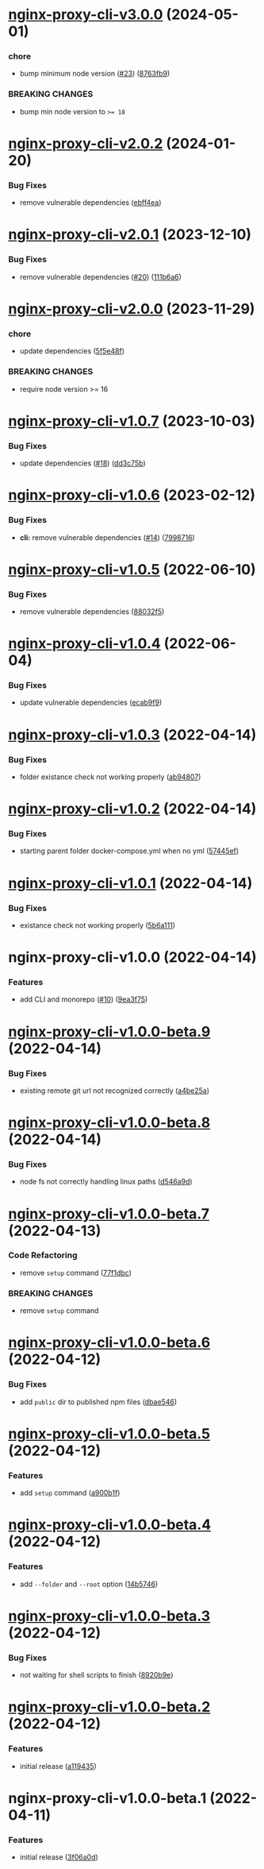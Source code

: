 # [nginx-proxy-cli-v3.0.0](https://github.com/larsrickert/nginx-proxy/compare/nginx-proxy-cli-v2.0.2...nginx-proxy-cli-v3.0.0) (2024-05-01)


### chore

* bump minimum node version ([#23](https://github.com/larsrickert/nginx-proxy/issues/23)) ([8763fb9](https://github.com/larsrickert/nginx-proxy/commit/8763fb914a57849b20a38949ba4363aecf1d1301))


### BREAKING CHANGES

* bump min node version to `>= 18`

# [nginx-proxy-cli-v2.0.2](https://github.com/larsrickert/nginx-proxy/compare/nginx-proxy-cli-v2.0.1...nginx-proxy-cli-v2.0.2) (2024-01-20)


### Bug Fixes

* remove vulnerable dependencies ([ebff4ea](https://github.com/larsrickert/nginx-proxy/commit/ebff4ea51083216042fee91327fba65fa82429f6))

# [nginx-proxy-cli-v2.0.1](https://github.com/larsrickert/nginx-proxy/compare/nginx-proxy-cli-v2.0.0...nginx-proxy-cli-v2.0.1) (2023-12-10)


### Bug Fixes

* remove vulnerable dependencies ([#20](https://github.com/larsrickert/nginx-proxy/issues/20)) ([111b6a6](https://github.com/larsrickert/nginx-proxy/commit/111b6a6d29b3f8ef202ec0c753d956e5d39fd2b8))

# [nginx-proxy-cli-v2.0.0](https://github.com/larsrickert/nginx-proxy/compare/nginx-proxy-cli-v1.0.7...nginx-proxy-cli-v2.0.0) (2023-11-29)


### chore

* update dependencies ([5f5e48f](https://github.com/larsrickert/nginx-proxy/commit/5f5e48f62bd66d9a5067d38a3aa349825cad4639))


### BREAKING CHANGES

* require node version >= 16

# [nginx-proxy-cli-v1.0.7](https://github.com/larsrickert/nginx-proxy/compare/nginx-proxy-cli-v1.0.6...nginx-proxy-cli-v1.0.7) (2023-10-03)


### Bug Fixes

* update dependencies ([#18](https://github.com/larsrickert/nginx-proxy/issues/18)) ([dd3c75b](https://github.com/larsrickert/nginx-proxy/commit/dd3c75b6042da099ceec613dc9b05c882bbaa0d7))

# [nginx-proxy-cli-v1.0.6](https://github.com/larsrickert/nginx-proxy/compare/nginx-proxy-cli-v1.0.5...nginx-proxy-cli-v1.0.6) (2023-02-12)


### Bug Fixes

* **cli:** remove vulnerable dependencies ([#14](https://github.com/larsrickert/nginx-proxy/issues/14)) ([7998716](https://github.com/larsrickert/nginx-proxy/commit/79987164d2a8f36ff6bbd6f1f38fcc04f0b83c35))

# [nginx-proxy-cli-v1.0.5](https://github.com/larsrickert/nginx-proxy/compare/nginx-proxy-cli-v1.0.4...nginx-proxy-cli-v1.0.5) (2022-06-10)


### Bug Fixes

* remove vulnerable dependencies ([88032f5](https://github.com/larsrickert/nginx-proxy/commit/88032f50cddffd20440572b0a52b2d28164f9a81))

# [nginx-proxy-cli-v1.0.4](https://github.com/larsrickert/nginx-proxy/compare/nginx-proxy-cli-v1.0.3...nginx-proxy-cli-v1.0.4) (2022-06-04)


### Bug Fixes

* update vulnerable dependencies ([ecab9f9](https://github.com/larsrickert/nginx-proxy/commit/ecab9f9f14cb4e2559696b702660a0c7fea8b20c))

# [nginx-proxy-cli-v1.0.3](https://github.com/larsrickert/nginx-proxy/compare/nginx-proxy-cli-v1.0.2...nginx-proxy-cli-v1.0.3) (2022-04-14)


### Bug Fixes

* folder existance check not working properly ([ab94807](https://github.com/larsrickert/nginx-proxy/commit/ab948077df85f8e75b0c7f405256e078f0ddb8e6))

# [nginx-proxy-cli-v1.0.2](https://github.com/larsrickert/nginx-proxy/compare/nginx-proxy-cli-v1.0.1...nginx-proxy-cli-v1.0.2) (2022-04-14)


### Bug Fixes

* starting parent folder docker-compose.yml when no yml ([57445ef](https://github.com/larsrickert/nginx-proxy/commit/57445ef4fdea7d4b07eee8bda18aa0c264c8c6f4))

# [nginx-proxy-cli-v1.0.1](https://github.com/larsrickert/nginx-proxy/compare/nginx-proxy-cli-v1.0.0...nginx-proxy-cli-v1.0.1) (2022-04-14)


### Bug Fixes

* existance check not working properly ([5b6a111](https://github.com/larsrickert/nginx-proxy/commit/5b6a1114d1706df644bc3b6d0d1b3bedf9efaf9a))

# nginx-proxy-cli-v1.0.0 (2022-04-14)


### Features

* add CLI and monorepo ([#10](https://github.com/larsrickert/nginx-proxy/issues/10)) ([9ea3f75](https://github.com/larsrickert/nginx-proxy/commit/9ea3f75533b8e227be9b4ba323e4862e4c8757df))

# [nginx-proxy-cli-v1.0.0-beta.9](https://github.com/larsrickert/nginx-proxy/compare/nginx-proxy-cli-v1.0.0-beta.8...nginx-proxy-cli-v1.0.0-beta.9) (2022-04-14)


### Bug Fixes

* existing remote git url not recognized correctly ([a4be25a](https://github.com/larsrickert/nginx-proxy/commit/a4be25a3577e166a365d3647936833ab32da9c7b))

# [nginx-proxy-cli-v1.0.0-beta.8](https://github.com/larsrickert/nginx-proxy/compare/nginx-proxy-cli-v1.0.0-beta.7...nginx-proxy-cli-v1.0.0-beta.8) (2022-04-14)


### Bug Fixes

* node fs not correctly handling linux paths ([d546a9d](https://github.com/larsrickert/nginx-proxy/commit/d546a9dad8331213619a079746873867548631d5))

# [nginx-proxy-cli-v1.0.0-beta.7](https://github.com/larsrickert/nginx-proxy/compare/nginx-proxy-cli-v1.0.0-beta.6...nginx-proxy-cli-v1.0.0-beta.7) (2022-04-13)


### Code Refactoring

* remove `setup` command ([77f1dbc](https://github.com/larsrickert/nginx-proxy/commit/77f1dbc5a220d0c45a57e6ebfd6de4770e7cef30))


### BREAKING CHANGES

* remove `setup` command

# [nginx-proxy-cli-v1.0.0-beta.6](https://github.com/larsrickert/nginx-proxy/compare/nginx-proxy-cli-v1.0.0-beta.5...nginx-proxy-cli-v1.0.0-beta.6) (2022-04-12)


### Bug Fixes

* add `public` dir to published npm files ([dbae546](https://github.com/larsrickert/nginx-proxy/commit/dbae546cabae9c89686282d6012be9efe0077cf2))

# [nginx-proxy-cli-v1.0.0-beta.5](https://github.com/larsrickert/nginx-proxy/compare/nginx-proxy-cli-v1.0.0-beta.4...nginx-proxy-cli-v1.0.0-beta.5) (2022-04-12)


### Features

* add `setup` command ([a900b1f](https://github.com/larsrickert/nginx-proxy/commit/a900b1f10839396199f445f6649adf7ebfa66929))

# [nginx-proxy-cli-v1.0.0-beta.4](https://github.com/larsrickert/nginx-proxy/compare/nginx-proxy-cli-v1.0.0-beta.3...nginx-proxy-cli-v1.0.0-beta.4) (2022-04-12)


### Features

* add `--folder` and `--root` option ([14b5746](https://github.com/larsrickert/nginx-proxy/commit/14b57467b4571bf442ea1bbb7d300dab404322e1))

# [nginx-proxy-cli-v1.0.0-beta.3](https://github.com/larsrickert/nginx-proxy/compare/nginx-proxy-cli-v1.0.0-beta.2...nginx-proxy-cli-v1.0.0-beta.3) (2022-04-12)


### Bug Fixes

* not waiting for shell scripts to finish ([8920b9e](https://github.com/larsrickert/nginx-proxy/commit/8920b9ed19e5399db343e719493370774936d70c))

# [nginx-proxy-cli-v1.0.0-beta.2](https://github.com/larsrickert/nginx-proxy/compare/nginx-proxy-cli-v1.0.0-beta.1...nginx-proxy-cli-v1.0.0-beta.2) (2022-04-12)


### Features

* initial release ([a119435](https://github.com/larsrickert/nginx-proxy/commit/a1194350757e423d27c4b59b17bf1567620278bd))

# nginx-proxy-cli-v1.0.0-beta.1 (2022-04-11)


### Features

* initial release ([3f06a0d](https://github.com/larsrickert/nginx-proxy/commit/3f06a0d51b0bc43a50bb61acaebb872c890e1e2f))
